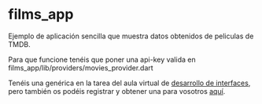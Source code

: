 # films_app

Ejemplo de aplicación sencilla que muestra datos obtenidos de peliculas de TMDB.

Para que funcione tenéis que poner una api-key valida en films_app/lib/providers/movies_provider.dart

Tenéis una genérica en la tarea del aula virtual de [desarrollo de interfaces](https://aulavirtual33.educa.madrid.org/ies.luisvives.leganes/mod/assign/view.php?id=29996), pero también os podéis registrar y obtener una para vosotros [aquí](https://www.themoviedb.org/documentation/api?language=es).


